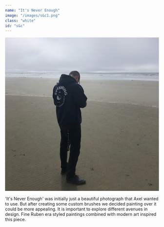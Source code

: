```yaml
---
name: "It's Never Enough"
image: "/images/s&c1.png"
class: "white"
id: "s&c"
---
```


![](/images/og-pic.png)

<p class="push-0">
'It's Never Enough' was initially just a beautiful photograph that Axel wanted to use. But after creating some custom brushes we decided painting over it could be more appealing. It is important to explore different avenues in design. Fine Ruben era styled paintings combined with modern art inspired this piece.
</p>
